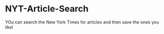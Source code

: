 # NYT-Article-Search
YOu can search the New York Times for articles and then save the ones you like!